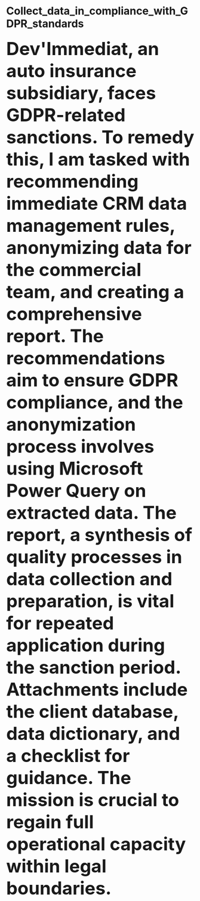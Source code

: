 #  Collect_data_in_compliance_with_GDPR_standards
####  <FONT size="16pt"> Dev'Immediat, an auto insurance subsidiary, faces GDPR-related sanctions. To remedy this, I am tasked with recommending immediate CRM data management rules, anonymizing data for the commercial team, and creating a comprehensive report. The recommendations aim to ensure GDPR compliance, and the anonymization process involves using Microsoft Power Query on extracted data. The report, a synthesis of quality processes in data collection and preparation, is vital for repeated application during the sanction period. Attachments include the client database, data dictionary, and a checklist for guidance. The mission is crucial to regain full operational capacity within legal boundaries.</FONT> 
